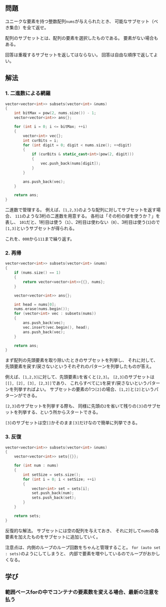 ## 問題
ユニークな要素を持つ整数配列`nums`が与えられたとき、
可能なサブセット（べき集合）を全て返せ。

配列のサブセットとは、配列の要素を選択したものである。
要素がない場合もある。

回答は重複するサブセットを返してはならない。
回答は自由な順序で返してよい。

## 解法
### 1. 二進数による網羅
```cpp
vector<vector<int>> subsets(vector<int> &nums)
{
	int bitMax = pow(2, nums.size()) - 1;
	vector<vector<int>> ans{};

	for (int i = 0; i <= bitMax; ++i)
	{
		vector<int> vec{};
		int curBits = i;
		for (int digit = 0; digit < nums.size(); ++digit)
		{
			if (curBits & static_cast<int>(pow(2, digit)))
			{
				vec.push_back(nums[digit]);
			}
		}

		ans.push_back(vec);
	}

	return ans;
}
```
二進数で管理する。
例えば、`[1,2,3]`のような配列に対してサブセットを返す場合、
`111`のような3桁の二進数を用意する。
各桁は「その桁の値を使うか？」を表し、
`101`だと、1桁目は使う（`1`）、2桁目は使わない（`0`）、3桁目は使う(`1`)ので
`[1,3]`というサブセットが得られる。

これを、`000`から`111`まで繰り返す。

### 2. 再帰
```cpp
vector<vector<int>> subsets(vector<int> &nums)
{
	if (nums.size() == 1)
	{
		return vector<vector<int>>{{}, nums};
	}

	vector<vector<int>> ans{};

	int head = nums[0];
	nums.erase(nums.begin());
	for (vector<int> vec : subsets(nums))
	{
		ans.push_back(vec);
		vec.insert(vec.begin(), head);
		ans.push_back(vec);
	}

	return ans;
}
```
まず配列の先頭要素を取り除いたときのサブセットを列挙し、
それに対して、先頭要素を戻す/戻さないというそれぞれのパターンを列挙したものが答え。

例えば、`[1,2,3]`に対して、先頭要素`1`を省くと`[2,3]`。
`[2,3]`のサブセットは`[[], [2], [3], [2,3]]`であり、
これらすべてに`1`を戻す/戻さないというパターンを列挙すればよい。
サブセットの要素の1つ`[2]`の場合、`[1,2]`と`[2]`というパターンができる。

`[2,3]`のサブセットを列挙する際も、
同様に先頭の`2`を省いて残りの`[3]`のサブセットを列挙する、という所からスタートできる。

`[3]`のサブセットは空`[]`かそのまま`[3]`だけなので簡単に列挙できる。

### 3. 反復
```cpp
vector<vector<int>> subsets(vector<int> &nums)
{
	vector<vector<int>> sets{{}};

	for (int num : nums)
	{
		int setSize = sets.size();
		for (int i = 0; i < setSize; ++i)
		{
			vector<int> set = sets[i];
			set.push_back(num);
			sets.push_back(set);
		}
	}

	return sets;
}
```
反復的な解法。
サブセットには空の配列を与えておき、
それに対して`nums`の各要素を加えたものをサブセットに追加していく。

注意点は、内側のループのループ回数をちゃんと管理すること。
`for (auto set : sets)`のようにしてしまうと、
内部で要素を増やしているのでループがおかしくなる。

## 学び
### 範囲ベースforの中でコンテナの要素数を変える場合、最新の注意を払う
